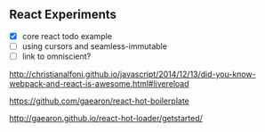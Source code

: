
React Experiments
-----------------

- [x] core react todo example
- [ ] using cursors and seamless-immutable
- [ ] link to omniscient?

http://christianalfoni.github.io/javascript/2014/12/13/did-you-know-webpack-and-react-is-awesome.html#livereload

https://github.com/gaearon/react-hot-boilerplate

http://gaearon.github.io/react-hot-loader/getstarted/
